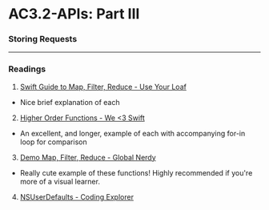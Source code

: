 # AC3.2-APIs: Part III
### Storing Requests
---
### Readings

1. [Swift Guide to Map, Filter, Reduce - Use Your Loaf](http://useyourloaf.com/blog/swift-guide-to-map-filter-reduce/)
  - Nice brief explanation of each
2. [Higher Order Functions - We <3 Swift](https://www.weheartswift.com/higher-order-functions-map-filter-reduce-and-more/)
  - An excellent, and longer, example of each with accompanying for-in loop for comparison
3. [Demo Map, Filter, Reduce - Global Nerdy](http://www.globalnerdy.com/2016/06/26/demonstrating-map-filter-and-reduce-in-swift-using-food-emoji/)
  - Really cute example of these functions! Highly recommended if you're more of a visual learner. 
4. [NSUserDefaults - Coding Explorer](http://www.codingexplorer.com/nsuserdefaults-a-swift-introduction/)

